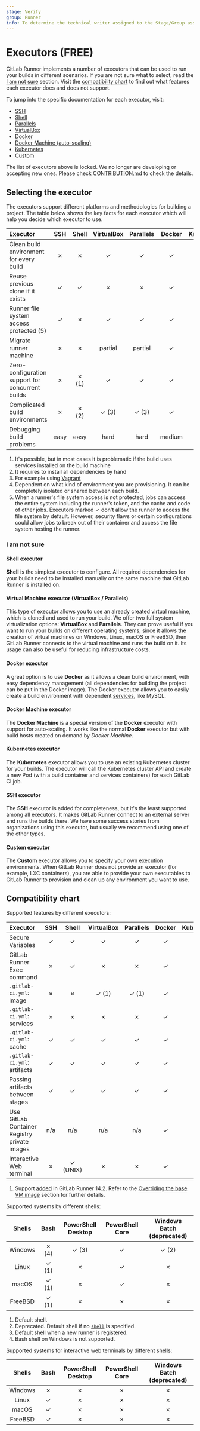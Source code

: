 ```yaml
---
stage: Verify
group: Runner
info: To determine the technical writer assigned to the Stage/Group associated with this page, see https://about.gitlab.com/handbook/product/ux/technical-writing/#assignments
---
```


# Executors **(FREE)**

GitLab Runner implements a number of executors that can be used to run your
builds in different scenarios. If you are not sure what to select, read the
[I am not sure](#i-am-not-sure) section.
Visit the [compatibility chart](#compatibility-chart) to find
out what features each executor does and does not support.

To jump into the specific documentation for each executor, visit:

- [SSH](ssh.md)
- [Shell](shell.md)
- [Parallels](parallels.md)
- [VirtualBox](virtualbox.md)
- [Docker](docker.md)
- [Docker Machine (auto-scaling)](docker_machine.md)
- [Kubernetes](kubernetes.md)
- [Custom](custom.md)

The list of executors above is locked. We no longer are developing or
accepting new ones. Please check
[CONTRIBUTION.md](https://gitlab.com/gitlab-org/gitlab-runner/blob/main/CONTRIBUTING.md#contributing-a-new-executors)
to check the details.

## Selecting the executor

The executors support different platforms and methodologies for building a
project. The table below shows the key facts for each executor which will help
you decide which executor to use.

| Executor                                          | SSH  | Shell   | VirtualBox | Parallels | Docker | Kubernetes | Custom         |
|:--------------------------------------------------|:----:|:-------:|:----------:|:---------:|:------:|:----------:|---------------:|
| Clean build environment for every build           | ✗    | ✗       | ✓          | ✓         | ✓      | ✓          |conditional (4) |
| Reuse previous clone if it exists                 | ✓    | ✓       | ✗          | ✗         | ✓      | ✗          |conditional (4) |
| Runner file system access protected (5)           | ✓    | ✗       | ✓          | ✓         | ✓      | ✓           |conditional    |
| Migrate runner machine                            | ✗    | ✗       | partial    | partial   | ✓      | ✓          |✓               |
| Zero-configuration support for concurrent builds  | ✗    | ✗ (1)   | ✓          | ✓         | ✓      | ✓          |conditional (4) |
| Complicated build environments                    | ✗    | ✗ (2)   | ✓ (3)      | ✓ (3)     | ✓      | ✓          |✓               |
| Debugging build problems                          | easy | easy    | hard       | hard      | medium | medium     |medium          |

1. It's possible, but in most cases it is problematic if the build uses services
   installed on the build machine
1. It requires to install all dependencies by hand
1. For example using [Vagrant](https://developer.hashicorp.com/vagrant/docs/providers/virtualbox "Vagrant documentation for VirtualBox")
1. Dependent on what kind of environment you are provisioning. It can be
   completely isolated or shared between each build.
1. When a runner's file system access is not protected, jobs can access the entire
   system including the runner's token, and the cache and code of other jobs.
   Executors marked ✓ don't allow the runner to access the file system by default.
   However, security flaws or certain configurations could allow jobs
   to break out of their container and access the file system hosting the runner.

### I am not sure

#### Shell executor

**Shell** is the simplest executor to configure. All required dependencies for
your builds need to be installed manually on the same machine that GitLab Runner is
installed on.

#### Virtual Machine executor (VirtualBox / Parallels)

This type of executor allows you to use an already created virtual machine, which
is cloned and used to run your build. We offer two full system virtualization
options: **VirtualBox** and **Parallels**. They can prove useful if you want to run
your builds on different operating systems, since it allows the creation of virtual
machines on Windows, Linux, macOS or FreeBSD, then GitLab Runner connects to the
virtual machine and runs the build on it. Its usage can also be useful for reducing
infrastructure costs.

#### Docker executor

A great option is to use **Docker** as it allows a clean build environment,
with easy dependency management (all dependencies for building the project can
be put in the Docker image). The Docker executor allows you to easily create
a build environment with dependent [services](https://docs.gitlab.com/ee/ci/services/index.html),
like MySQL.

#### Docker Machine executor

The **Docker Machine** is a special version of the **Docker** executor
with support for auto-scaling. It works like the normal **Docker** executor
but with build hosts created on demand by _Docker Machine_.

#### Kubernetes executor

The **Kubernetes** executor allows you to use an existing Kubernetes cluster
for your builds. The executor will call the Kubernetes cluster API
and create a new Pod (with a build container and services containers) for
each GitLab CI job.

#### SSH executor

The **SSH** executor is added for completeness, but it's the least supported
among all executors. It makes GitLab Runner connect to an external server
and runs the builds there. We have some success stories from organizations using
this executor, but usually we recommend using one of the other types.

#### Custom executor

The **Custom** executor allows you to specify your own execution
environments. When GitLab Runner does not provide an executor (for
example, LXC containers), you are able to provide your own
executables to GitLab Runner to provision and clean up any environment
you want to use.

## Compatibility chart

Supported features by different executors:

| Executor                                     | SSH  | Shell   |VirtualBox  | Parallels | Docker | Kubernetes | Custom |
|:---------------------------------------------|:----:|:-------:|:----------:|:---------:|:------:|:----------:|:------:|
| Secure Variables                             | ✓    | ✓       | ✓          | ✓         | ✓      | ✓          | ✓      |
| GitLab Runner Exec command                   | ✗    | ✓       | ✗          | ✗         | ✓      | ✓          | ✓      |
| `.gitlab-ci.yml`: image                      | ✗    | ✗       | ✓ (1)      | ✓ (1)     | ✓      | ✓          | ✓ (via [`$CUSTOM_ENV_CI_JOB_IMAGE`](custom.md#stages))      |
| `.gitlab-ci.yml`: services                   | ✗    | ✗       | ✗          | ✗         | ✓      | ✓          | ✓      |
| `.gitlab-ci.yml`: cache                      | ✓    | ✓       | ✓          | ✓         | ✓      | ✓          | ✓      |
| `.gitlab-ci.yml`: artifacts                  | ✓    | ✓       | ✓          | ✓         | ✓      | ✓          | ✓      |
| Passing artifacts between stages             | ✓    | ✓       | ✓          | ✓         | ✓      | ✓          | ✓      |
| Use GitLab Container Registry private images | n/a  | n/a     | n/a        | n/a       | ✓      | ✓          | n/a    |
| Interactive Web terminal                     | ✗    | ✓ (UNIX)| ✗          | ✗         | ✓      | ✓          | ✗      |

1. Support [added](https://gitlab.com/gitlab-org/gitlab-runner/-/merge_requests/1257) in GitLab Runner 14.2.
   Refer to the [Overriding the base VM image](../configuration/advanced-configuration.md#overriding-the-base-vm-image) section for further details.

Supported systems by different shells:

| Shells  | Bash        | PowerShell Desktop | PowerShell Core | Windows Batch (deprecated) |
|:-------:|:-----------:|:------------------:|:---------------:|:--------------------------:|
| Windows | ✗ (4)       | ✓ (3)              | ✓               | ✓ (2)                      |
| Linux   | ✓ (1)       | ✗                  | ✓               | ✗                          |
| macOS   | ✓ (1)       | ✗                  | ✓               | ✗                          |
| FreeBSD | ✓ (1)       | ✗                  | ✗               | ✗                          |

1. Default shell.
1. Deprecated. Default shell if no
   [`shell`](../configuration/advanced-configuration.md#the-runners-section)
   is specified.
1. Default shell when a new runner is registered.
1. Bash shell on Windows is not supported.

Supported systems for interactive web terminals by different shells:

| Shells  | Bash        | PowerShell Desktop    | PowerShell Core    | Windows Batch (deprecated) |
|:-------:|:-----------:|:---------------------:|:------------------:|:--------------------------:|
| Windows | ✗           | ✗                     | ✗                  | ✗                          |
| Linux   | ✓           | ✗                     | ✗                  | ✗                          |
| macOS   | ✓           | ✗                     | ✗                  | ✗                          |
| FreeBSD | ✓           | ✗                     | ✗                  | ✗                          |
